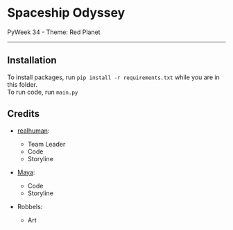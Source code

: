 # Spaceship Odyssey
PyWeek 34 - Theme: Red Planet  
***

## Installation
To install packages, run `pip install -r requirements.txt` while you are in this folder.  
To run code, run `main.py`

## Credits
- [realhuman](https://pyweek.org/u/realhuman/):
  - Team Leader
  - Code
  - Storyline

- [Maya](https://pyweek.org/u/mayahkg/):
  - Code
  - Storyline

- Robbels:
  - Art
